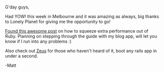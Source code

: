 G'day guys,

Had YOW! this week in Melbourne and it was amazing as always, big thanks to Lonely Planet for giving me the opportunity to go!

[Found this awesome post](http://alisnic.net/blog/making-your-ruby-fly/) on how to squeeze extra performance out of Ruby. Planning on stepping through the guide with my blog app, will let you know if I run into any problems :)

Also check out [Zeus](https://github.com/burke/zeus) for those who haven't heard of it, boot any rails app in under a second.

-Matt




